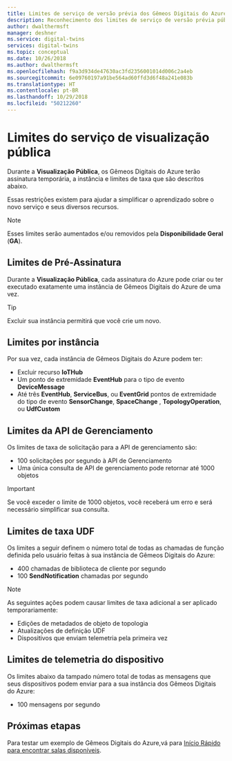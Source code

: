 ```yaml
---
title: Limites de serviço de versão prévia dos Gêmeos Digitais do Azure | Microsoft Docs
description: Reconhecimento dos limites de serviço de versão prévia públicos dos Gêmeos Digitais do Azure
author: dwalthermsft
manager: deshner
ms.service: digital-twins
services: digital-twins
ms.topic: conceptual
ms.date: 10/26/2018
ms.author: dwalthermsft
ms.openlocfilehash: f9a3d934de47630ac3fd2356001014d006c2a4eb
ms.sourcegitcommit: 6e09760197a91be564ad60ffd3d6f48a241e083b
ms.translationtype: HT
ms.contentlocale: pt-BR
ms.lasthandoff: 10/29/2018
ms.locfileid: "50212260"
---
```

# <a name="public-preview-service-limits"></a>Limites do serviço de visualização pública

Durante a **Visualização Pública**, os Gêmeos Digitais do Azure terão assinatura temporária, a instância e limites de taxa que são descritos abaixo.

Essas restrições existem para ajudar a simplificar o aprendizado sobre o novo serviço e seus diversos recursos.

> [!NOTE]
> Esses limites serão aumentados e/ou removidos pela **Disponibilidade Geral** (**GA**).

## <a name="per-subscription-limits"></a>Limites de Pré-Assinatura

Durante a **Visualização Pública**, cada assinatura do Azure pode criar ou ter executado exatamente uma instância de Gêmeos Digitais do Azure de uma vez.

> [!TIP]
> Excluir sua instância permitirá que você crie um novo.

## <a name="per-instance-limits"></a>Limites por instância

Por sua vez, cada instância de Gêmeos Digitais do Azure podem ter:

- Excluir recurso **IoTHub**
- Um ponto de extremidade **EventHub** para o tipo de evento **DeviceMessage**
- Até três **EventHub**, **ServiceBus**, ou **EventGrid** pontos de extremidade do tipo de evento **SensorChange**, **SpaceChange** , **TopologyOperation**, ou **UdfCustom**

## <a name="management-api-limits"></a>Limites da API de Gerenciamento

Os limites de taxa de solicitação para a API de gerenciamento são:

- 100 solicitações por segundo à API de Gerenciamento
- Uma única consulta de API de gerenciamento pode retornar até 1000 objetos

> [!IMPORTANT]
> Se você exceder o limite de 1000 objetos, você receberá um erro e será necessário simplificar sua consulta.

## <a name="udf-rate-limits"></a>Limites de taxa UDF

Os limites a seguir definem o número total de todas as chamadas de função definida pelo usuário feitas à sua instância de Gêmeos Digitais do Azure:

- 400 chamadas de biblioteca de cliente por segundo
- 100 **SendNotification** chamadas por segundo

> [!NOTE]
> As seguintes ações podem causar limites de taxa adicional a ser aplicado temporariamente:
> - Edições de metadados de objeto de topologia
> - Atualizações de definição UDF
> - Dispositivos que enviam telemetria pela primeira vez

## <a name="device-telemetry-limits"></a>Limites de telemetria do dispositivo

Os limites abaixo da tampado número total de todas as mensagens que seus dispositivos podem enviar para a sua instância dos Gêmeos Digitais do Azure:

- 100 mensagens por segundo

## <a name="next-steps"></a>Próximas etapas

Para testar um exemplo de Gêmeos Digitais do Azure,vá para [Início Rápido para encontrar salas disponíveis](./quickstart-view-occupancy-dotnet.md).